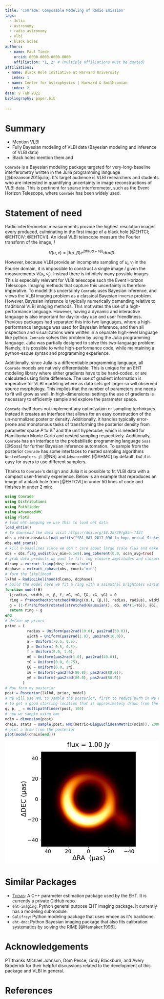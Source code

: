 ```yaml
---
title: 'Comrade: Composable Modeling of Radio Emission'
tags:
  - Julia
  - astronomy
  - radio astronomy
  - vlbi
  - black holes
authors:
  - name: Paul Tiede
    orcid: 0000-0000-0000-0000
    affiliation: "1, 2" # (Multiple affiliations must be quoted)
affiliations:
 - name: Black Hole Initiative at Harvard University
   index: 1
 - name: Center for Astrophysics | Harvard & Smithsonian
   index: 2
date: 9 Feb 2022
bibliography: paper.bib

---
```


# Summary

- Mention VLBI
- Fully Bayesian modeling of VLBI data (Bayesian modeling and inference of VLBI data)
- Black holes mention them and 

`Comrade` is a Bayesian modeling package targeted for very-long-baseline interferometry written in the Julia programming language [@bezanson2015julia]. It's target audience is VLBI researchers and students who are interested in quantifying uncertainty in image reconstructions of VLBI data.
This is pertinent for sparse interferometer, such as the Event Horizon Telescope, where `Comrade` has been widely used.

# Statement of need

Radio interferometric measurements provide the highest resolution images every produced, culminating in the first image of a black hole [@EHTCI; @EHTCIV; @EHTCVI].
An ideal VLBI telescope measure the Fourier transform of the image, $I$

$$
V(u,v) = \int I(\alpha, \beta) e^{2\pi i (u\alpha + v\beta)}d\alpha d\beta.
$$

However, because VLBI provide an incomplete sampling of $u_i, v_j$ in the Fourier domain, it is impossible to construct a single image $I$ given the measurements $V(u_i, v_j)$. Instead there is infinitely many possible images. This is especially relevant for VLBI telescope such the Event Horizon Telescope. Imaging methods that capture this uncertainty is therefore imperative. To model this uncertainty `Comrade` uses Bayesian inference, and views the VLBI imaging problem as a classical Bayesian inverse problem. However, Bayesian inference is typically numerically demanding relative to traditional VLBI imaging methods. This motivates the use of a high-performance language. However, having a dynamic and interactive language is also important for day-to-day use and user friendliness. Previous packages had separated this into two languages, where a high-performance language was used for Bayesian inference, and then all inspection and visualizations were written in a separate high-level language like python. `Comrade` solves this problem by using the Julia programming language. Julia was partially designed to solve this two-language problem. Namely, it is possible to write high-performance code, while maintaining a python-esque syntax and programming experience.

Additionally, since Julia is a differentiable programming language, all `Comrade` models are natively differentiable. This is unique for an EHT modeling library where either gradients have to be hand-coded, or are calculated using finite difference. The use of gradient information is imperative for VLBI modeling where as data sets get larger so will observed source morphology. This implies that the number of parameters one needs to fit will grow as well. In high-dimensional settings the use of gradients is necessary to efficiently sample and explore the parameter space.

`Comrade` itself does not implement any optimization or sampling techniques. Instead it creates an interface that allows for an easy construction of the un-normalized posterior density. Additionally, it handles typically error-prone and monotonous tasks of transforming the posterior density from parameter space $P$ to $\mathbb{R}^n$ and the unit hypercube, which is needed for Hamiltonian Monte Carlo and nested sampling respectively. Additionally, `Comrade` has an interface to the probabilistic programming language `Soss` [@Soss] for further Bayesian inference automation. To sample from the posterior `Comrade` has some interfaces to nested sampling algorithms `NestedSamplers.jl` [@NS] and `AdvancedHMC` [@AHMC] by default, but it is easy for users to use different samplers.


Thanks to `Comrade`'s design and Julia it is possible to fit VLBI data with a compact user-friendly experience. Below is an example that reproduces an image of a black hole from [@EHTCVI] in under 50 lines of code and finishes in under 2 min:
```julia
using Comrade
using Distributions
using Pathfinder
using AdvancedHMC
using Plots
# load eht-imaging we use this to load eht data
load_ehtim()
# To download the data visit https://doi.org/10.25739/g85n-f134
obs = ehtim.obsdata.load_uvfits("SR1_M87_2017_096_lo_hops_netcal_StokesI.uvfits")
obs.add_scans()
# kill 0-baselines since we don't care about large scale flux and make scan-average data
obs = obs.flag_uvdist(uv_min=0.1e9).avg_coherent(0.0, scan_avg=true)
# grab data products we want to fit: log closure amplitudes and closure phases
dlcamp = extract_lcamp(obs; count="min")
dcphase = extract_cphase(obs, count="min")
# form the likelihood
lklhd = RadioLikelihood(dlcamp, dcphase)
# build the model here we fit a ring with a azimuthal brightness variation and a Gaussian
function model(θ)
  (;radius, width, α, β, f, σG, τG, ξG, xG, yG) = θ
  ring = f*smoothed(stretched(MRing((α,), (β,)), radius, radius), width)
  g = (1-f)*shifted(rotated(stretched(Gaussian(), σG, σG*(1+τG)), ξG), xG, yG)
  return ring + g
end
# define my priors
prior = (
          radius = Uniform(μas2rad(10.0), μas2rad(30.0)),
          width = Uniform(μas2rad(1.0), μas2rad(10.0)),
          α = Uniform(-0.5, 0.5),
          β = Uniform(-0.5, 0.5),
          f = Uniform(0.0, 1.0),
          σG = Uniform(μas2rad(1.0), μas2rad(40.0)),
          τG = Uniform(0.0, 0.75),
          ξG = Uniform(0.0, 1π),
          xG = Uniform(-μas2rad(80.0), μas2rad(80.0)),
          yG = Uniform(-μas2rad(80.0), μas2rad(80.0))
        )
# Now form my posterior
post = Posterior(lklhd, prior, model)
# We will use HMC to sample the posterior, first to reduce burn in we use pathfinder
# to get a good starting location that is approximately drawn from the posterior
q, ϕ, _ = multipathfinder(post, 100)
# now we sample using hmc
ndim = dimension(post)
chain, stats = sample(post, HMC(metric=DiagEuclideanMetric(ndim)), 2000; nadapts=1000, init_params=ϕ[1])
# plot a draw from the posterior
plot(model(chain[end]))
```

![Image of M 87 from `Comrade`](blackhole.png)


# Similar Packages

- [<span style="font-variant:small-caps;">Themis</span>](themis): A C++ parameter estimation package used by the EHT. It is currently a private GitHub repo. 
- `eht-imaging`: Python general purpose EHT imaging package. It currently has a modeling submodule.
- `Galifrey`: Python modeling package that uses emcee as it's backbone.
- `eht-dmc`: Python Bayesian imaging package that also fits calibration systematics by solving the RIME [@Hamaker:1996].

# Acknowledgements

PT thanks Michael Johnson, Dom Pesce, Lindy Blackburn, and Avery Broderick for their helpful discussions related to the development of this package and VLBI in general.

# References